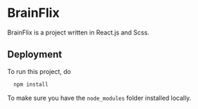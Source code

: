 # BrainFlix

BrainFlix is a project written in React.js and Scss.

## Deployment

To run this project, do

```bash
  npm install
```

To make sure you have the `node_modules` folder installed locally.

<br>
